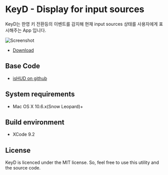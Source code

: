 
# KeyD - Display for input sources

KeyD는 한영 키 전환등의 이벤트를 감지해 현재 input sources 상태를 사용자에게 표시해주는 App 입니다.


![Screenshot](https://i.imgur.com/klG2iAp.png)

- [Download](https://drive.google.com/open?id=1TlAfDc1XsGwqUk2sjdphBuwGEy1qLyKU)


## Base Code
- [isHUD on github](https://github.com/ghawkgu/isHUD)


## System requirements
- Mac OS X 10.6.x(Snow Leopard)+

## Build environment
- XCode 9.2

## License
KeyD is licenced under the MIT license. So, feel free to use this utility and the source code.
